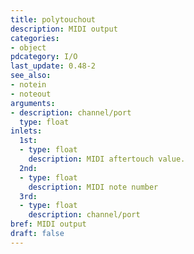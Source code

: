 ```yaml
---
title: polytouchout
description: MIDI output
categories:
- object
pdcategory: I/O 
last_update: 0.48-2
see_also:
- notein
- noteout
arguments:
- description: channel/port
  type: float
inlets:
  1st:
  - type: float
    description: MIDI aftertouch value.
  2nd:
  - type: float
    description: MIDI note number
  3rd:
  - type: float
    description: channel/port
bref: MIDI output
draft: false
---
```


